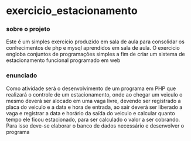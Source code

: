 # exercicio_estacionamento

### sobre o projeto
Este é um simples exercício produzido em sala de aula para consolidar os conhecimentos de php e mysql aprendidos em sala de aula. O exercicio engloba conjuntos de programações simples a fim de criar um sistema de estacionamento funcional programado em web

### enunciado
Como atividade será o desenvolvimento de um programa em PHP que realizará o controle de um estacionamento, onde ao chegar um veiculo o mesmo deverá ser alocado em uma vaga livre, devendo ser registrado a placa do veiculo e a data e hora de entrada, ao sair deverá ser liberado a vaga e registrar a data e horário da saída do veiculo e calcular quanto tempo ele ficou estacionado, para ser calculado o valor a ser cobrando.
Para isso deve-se elaborar o banco de dados necessário e desenvolver o programa

